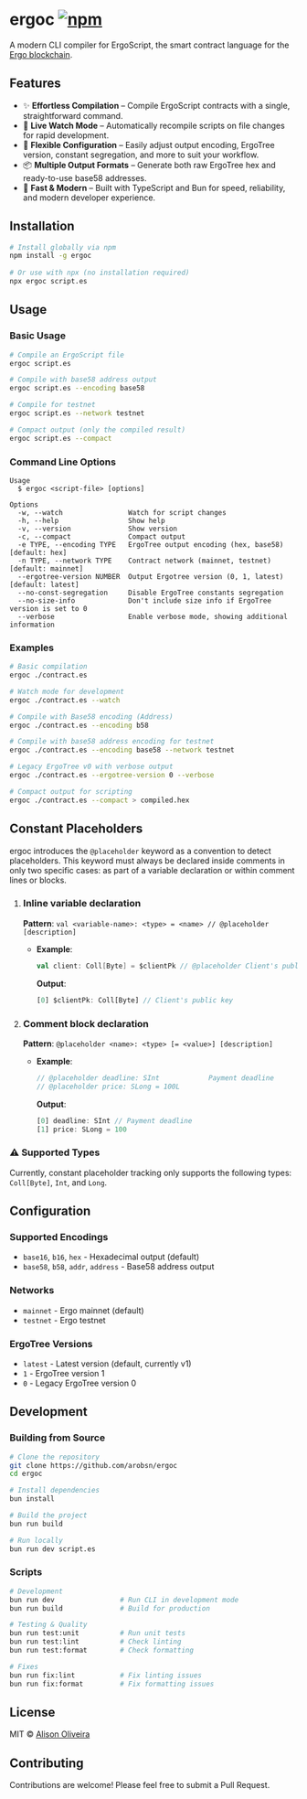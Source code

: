 # ergoc [![npm](https://img.shields.io/npm/v/ergoc)](https://www.npmjs.com/package/ergoc)

A modern CLI compiler for ErgoScript, the smart contract language for the [Ergo blockchain](https://ergoplatform.org/en/).

## Features

- ✨ **Effortless Compilation** – Compile ErgoScript contracts with a single, straightforward command.
- 🔄 **Live Watch Mode** – Automatically recompile scripts on file changes for rapid development.
- 🔧 **Flexible Configuration** – Easily adjust output encoding, ErgoTree version, constant segregation, and more to suit your workflow.
- 📦 **Multiple Output Formats** – Generate both raw ErgoTree hex and ready-to-use base58 addresses.
- 🚀 **Fast & Modern** – Built with TypeScript and Bun for speed, reliability, and modern developer experience.

## Installation

```bash
# Install globally via npm
npm install -g ergoc
 
# Or use with npx (no installation required)
npx ergoc script.es
```

## Usage

### Basic Usage

```bash
# Compile an ErgoScript file
ergoc script.es

# Compile with base58 address output
ergoc script.es --encoding base58

# Compile for testnet
ergoc script.es --network testnet

# Compact output (only the compiled result)
ergoc script.es --compact
```

### Command Line Options

```
Usage
  $ ergoc <script-file> [options]

Options
  -w, --watch                Watch for script changes
  -h, --help                 Show help
  -v, --version              Show version
  -c, --compact              Compact output
  -e TYPE, --encoding TYPE   ErgoTree output encoding (hex, base58) [default: hex]
  -n TYPE, --network TYPE    Contract network (mainnet, testnet) [default: mainnet]
  --ergotree-version NUMBER  Output Ergotree version (0, 1, latest) [default: latest]
  --no-const-segregation     Disable ErgoTree constants segregation
  --no-size-info             Don't include size info if ErgoTree version is set to 0
  --verbose                  Enable verbose mode, showing additional information
```

### Examples

```bash
# Basic compilation
ergoc ./contract.es

# Watch mode for development
ergoc ./contract.es --watch

# Compile with Base58 encoding (Address)
ergoc ./contract.es --encoding b58

# Compile with base58 address encoding for testnet
ergoc ./contract.es --encoding base58 --network testnet

# Legacy ErgoTree v0 with verbose output
ergoc ./contract.es --ergotree-version 0 --verbose

# Compact output for scripting
ergoc ./contract.es --compact > compiled.hex
```

## Constant Placeholders

ergoc introduces the `@placeholder` keyword as a convention to detect placeholders. This keyword must always be declared inside comments in only two specific cases: as part of a variable declaration or within comment lines or blocks.

1. ### Inline variable declaration
   **Pattern**: `val <variable-name>: <type> = <name> // @placeholder [description]`
   - **Example**:
     ```scala
     val client: Coll[Byte] = $clientPk // @placeholder Client's public key
     ```
     **Output**:
     ```js
     [0] $clientPk: Coll[Byte] // Client's public key
     ```


2. ### Comment block declaration
   **Pattern**: `@placeholder <name>: <type> [= <value>] [description]`
   - **Example**:
     ```scala
     // @placeholder deadline: SInt            Payment deadline
     // @placeholder price: SLong = 100L
     ```
     **Output**:
     ```js
     [0] deadline: SInt // Payment deadline
     [1] price: SLong = 100
     ```
### ⚠️ Supported Types
Currently, constant placeholder tracking only supports the following types: `Coll[Byte]`, `Int`, and `Long`.

## Configuration

### Supported Encodings
- `base16`, `b16`, `hex` - Hexadecimal output (default)
- `base58`, `b58`, `addr`, `address` - Base58 address output

### Networks
- `mainnet` - Ergo mainnet (default)
- `testnet` - Ergo testnet

### ErgoTree Versions
- `latest` - Latest version (default, currently v1)
- `1` - ErgoTree version 1
- `0` - Legacy ErgoTree version 0

## Development

### Building from Source

```bash
# Clone the repository
git clone https://github.com/arobsn/ergoc
cd ergoc

# Install dependencies
bun install

# Build the project
bun run build

# Run locally
bun run dev script.es
```

### Scripts

```bash
# Development
bun run dev                # Run CLI in development mode
bun run build              # Build for production

# Testing & Quality
bun run test:unit          # Run unit tests
bun run test:lint          # Check linting
bun run test:format        # Check formatting

# Fixes
bun run fix:lint           # Fix linting issues
bun run fix:format         # Fix formatting issues
```

## License

MIT © [Alison Oliveira](mailto:arobsn@proton.me)

## Contributing

Contributions are welcome! Please feel free to submit a Pull Request.
